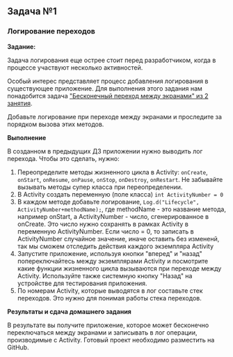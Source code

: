 ## Задача №1

### Логирование переходов



**Задание:**

Задача логирования еще острее стоит перед разработчиком, когда в процессе участвуют несколько активностей. 


Особый интерес представляет процесс добавления логирования в существующее приложение.
Для выполнения этого задания нам понадобится задача ["Бесконечный переход между экранами" из 2 занятия](https://github.com/netology-code/and-homeworks/tree/master/1.2.hello-world/1.2.2).


Добавьте логирование при переходе между экранами и проследите за порядком вызова этих методов. 



**Выполнение**

В созданном в предыдущих ДЗ приложении нужно выводить лог перехода.
Чтобы это сделать, нужно:

1. Переопределите методы жизненного цикла в Activity:  `onCreate`, `onStart`, `onResume`, `onPause`, `onStop`, `onDestroy`, `onRestart`. Не забывайте вызывать методы супер класса при переопределении.
2. В Activity создать переменную (поле класса) `int ActivityNumber = 0`
3. В каждом методе добавьте логирование, `Log.d("Lifecycle", ActivityNumber+methodName);`, где methodName - это название метода, например onStart, а ActivityNumber - число, сгенерированное в onCreate. Это число нужно сохранять в рамках Activity в переменную ActivityNumber. Если число = 0, то записать в ActivityNumber случайное значение, иначе оставить без измененй, так мы сможем отследить действия каждого экземпляра Activity
4. Запустите приложение, используя кнопки "вперед" и "назад" попереключайтесь между экземплярами Activity и посмотрите какие функции жизненного цикла вызываются при переходе между Activity. Используйте также системную кнопку "Назад" на устройстве для тестирования приложения.
5. По номерам Activity, которые выводятся в лог составьте стек переходов. Это нужно для понимая работы стека переходов. 



**Результаты и сдача домашнего задания**

В результате вы получите приложение, которое может бесконечно переключаться между экранами и записывать в лог операции, производимые с Activity.
Готовый проект необходимо разместить на GitHub.
